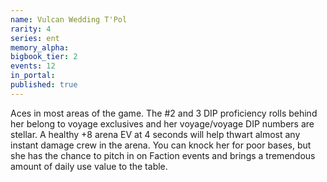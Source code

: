 ```yaml
---
name: Vulcan Wedding T'Pol
rarity: 4
series: ent
memory_alpha:
bigbook_tier: 2
events: 12
in_portal:
published: true
---
```


Aces in most areas of the game. The #2 and 3 DIP proficiency rolls behind her belong to voyage exclusives and her voyage/voyage DIP numbers are stellar. A healthy +8 arena EV at 4 seconds will help thwart almost any instant damage crew in the arena. You can knock her for poor bases, but she has the chance to pitch in on Faction events and brings a tremendous amount of daily use value to the table.
